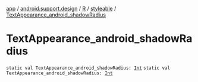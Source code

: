 [app](../../../index.md) / [android.support.design](../../index.md) / [R](../index.md) / [styleable](index.md) / [TextAppearance_android_shadowRadius](./-text-appearance_android_shadow-radius.md)

# TextAppearance_android_shadowRadius

`static val TextAppearance_android_shadowRadius: `[`Int`](https://kotlinlang.org/api/latest/jvm/stdlib/kotlin/-int/index.html)
`static val TextAppearance_android_shadowRadius: `[`Int`](https://kotlinlang.org/api/latest/jvm/stdlib/kotlin/-int/index.html)